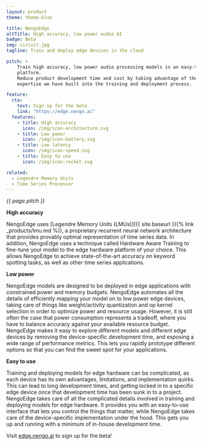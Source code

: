 ```yaml
---
layout: product
theme: theme-blue

title: NengoEdge
altTitle: High accuracy, low power audio AI
badge: Beta
img: circuit.jpg
tagline: Train and deploy edge devices in the cloud

pitch: >
    Train high accuracy, low power audio processing models in an easy-to-use cloud
    platform.
    Reduce product development time and cost by taking advantage of the edge device
    expertise we have built into the training and deployment process.

feature:
  cta:
    text: Sign up for the beta
    link: "https://edge.nengo.ai"
  features:
    - title: High accuracy
      icon: /img/icon-architecture.svg
    - title: Low power
      icon: /img/icon-battery.svg
    - title: Low latency
      icon: /img/icon-speed.svg
    - title: Easy to use
      icon: /img/icon-rocket.svg

related:
  - Legendre Memory Units
  - Time Series Processor
---
```


<em>{{ page.pitch }}</em>

**High accuracy**

NengoEdge uses
[Legendre Memory Units (LMUs)]({{ site.baseurl }}{% link _products/lmu.md %}), a
proprietary recurrent neural network architecture that provides provably optimal
representation of time series data.
In addition, NengoEdge uses a technique called Hardware Aware Training to fine-tune
your model to the edge hardware platform of your choice.
This allows NengoEdge to achieve state-of-the-art accuracy on keyword spotting tasks, as
well as other time series applications.

**Low power**

NengoEdge models are designed to be deployed in edge applications with constrained
power and memory budgets. NengoEdge automates all the details of efficiently mapping
your model on to low power edge devices, taking care of things like weight/activity
quantization and op kernel selection in order to optimize power and resource usage.
However, it is still often the case that power consumption represents a tradeoff, where
you have to balance accuracy against your available resource budget.
NengoEdge makes it easy to explore different
models and different edge devices by removing the device-specific development time,
and exposing a wide range of performance metrics. This lets you rapidly prototype
different options so that you can find the sweet spot for your applications.

**Easy to use**

Training and deploying models for edge hardware can be complicated, as each device has
its own advantages, limitations, and implementation quirks. This can lead to long
development times, and getting locked in to a specific edge device once that
development time has been sunk in to a project.
NengoEdge takes care of all the complicated details involved in training and deploying
models for edge hardware. It provides you with an easy-to-use interface that lets you
control the things that matter, while NengoEdge takes care of the device-specific
implementation under the hood. This gets you up and running with a minimum of in-house
development time.

Visit [edge.nengo.ai](https://edge.nengo.ai) to sign up for the beta!
